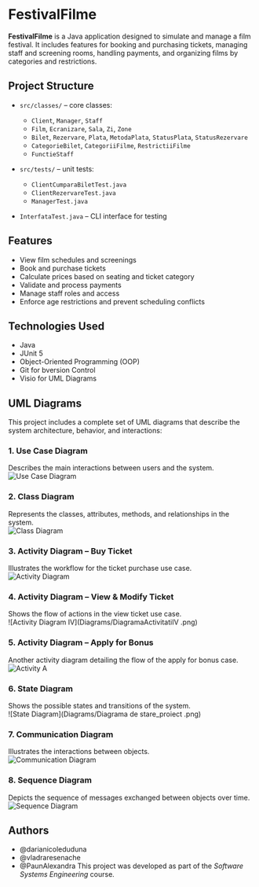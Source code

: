 # FestivalFilme

**FestivalFilme** is a Java application designed to simulate and manage a film festival. It includes features for booking and purchasing tickets, managing staff and screening rooms, handling payments, and organizing films by categories and restrictions.

## Project Structure

- `src/classes/` – core classes:
    - `Client`, `Manager`, `Staff`
    - `Film`, `Ecranizare`, `Sala`, `Zi`, `Zone`
    - `Bilet`, `Rezervare`, `Plata`, `MetodaPlata`, `StatusPlata`, `StatusRezervare`
    - `CategorieBilet`, `CategoriiFilme`, `RestrictiiFilme`
    - `FunctieStaff`

- `src/tests/` – unit tests:
    - `ClientCumparaBiletTest.java`
    - `ClientRezervareTest.java`
    - `ManagerTest.java`

- `InterfataTest.java` – CLI interface for testing

## Features

- View film schedules and screenings
- Book and purchase tickets
- Calculate prices based on seating and ticket category
- Validate and process payments
- Manage staff roles and access
- Enforce age restrictions and prevent scheduling conflicts

## Technologies Used

- Java 
- JUnit 5
- Object-Oriented Programming (OOP)
- Git for bversion Control
- Visio for UML Diagrams

## UML Diagrams

This project includes a complete set of UML diagrams that describe the system architecture, behavior, and interactions:

### 1. Use Case Diagram
Describes the main interactions between users and the system.  
![Use Case Diagram](Diagrams/DiagramaCazuriUtilizareProiect.png)

### 2. Class Diagram
Represents the classes, attributes, methods, and relationships in the system.  
![Class Diagram](Diagrams/DiagramaClaseProiect.png)

### 3. Activity Diagram – Buy Ticket
Illustrates the workflow for the ticket purchase use case.  
![Activity Diagram](Diagrams/DiagramaActivitatiCumparaBilet.png)

### 4. Activity Diagram – View & Modify Ticket
Shows the flow of actions in the view ticket use case.  
![Activity Diagram IV](Diagrams/DiagramaActivitatiIV .png)

### 5. Activity Diagram – Apply for Bonus
Another activity diagram detailing the flow of the apply for bonus case.
![Activity A](Diagrams/DiagramaDeActivitatiA.jpg)

### 6. State Diagram
Shows the possible states and transitions of the system.  
![State Diagram](Diagrams/Diagrama de stare_proiect .png)

### 7. Communication Diagram
Illustrates the interactions between objects.  
![Communication Diagram](Diagrams/DiagramaDeComunicareA.png)

### 8. Sequence Diagram
Depicts the sequence of messages exchanged between objects over time.  
![Sequence Diagram](Diagrams/DiagramaSecventialaProiect.png)

## Authors
- @darianicoleduduna
- @vladraresenache
- @PaunAlexandra
This project was developed as part of the *Software Systems Engineering* course.
